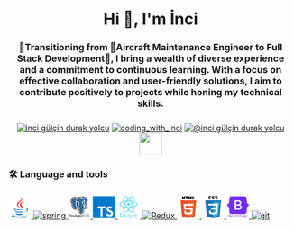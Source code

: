 ###
<h1 align="center">Hi 👋, I'm İnci</h1>
<h3 align="center">🚀Transitioning from 🛫Aircraft Maintenance Engineer to Full Stack Development🛬, I bring a wealth of diverse experience and a commitment to continuous learning. With a focus on effective collaboration and user-friendly solutions, I aim to contribute positively to projects while honing my technical skills.</h3>

###

<div align="center">  
<a href="https://linkedin.com/in/i̇nci gülçin durak yolcu" target="blank"><img align="center" src="https://raw.githubusercontent.com/rahuldkjain/github-profile-readme-generator/master/src/images/icons/Social/linked-in-alt.svg" alt="i̇nci gülçin durak yolcu" height="40" width="40" /></a>
<a href="https://instagram.com/coding_with_inci" target="blank"><img align="center" src="https://raw.githubusercontent.com/rahuldkjain/github-profile-readme-generator/master/src/images/icons/Social/instagram.svg" alt="coding_with_inci" height="40" width="40" /></a>
<a href="https://medium.com/@i̇nci gülçin durak yolcu" target="blank"><img align="center" src="https://raw.githubusercontent.com/rahuldkjain/github-profile-readme-generator/master/src/images/icons/Social/medium.svg" alt="@i̇nci gülçin durak yolcu" height="40" width="40" /></a>
<a href="https://gist.github.com/InciGulcinDY" target="blank"><img align="center" src="https://github.com/InciGulcinDY/InciGulcinDY/assets/113159986/bb974f5c-b58e-426b-8c86-970f04a638d5" height="40" width="40" /></a>
</div>

###

<h3 align="left">🛠 Language and tools</h3>

###

<div align="left">
  <p align="left"> 
    <a href="https://www.java.com" target="_blank" rel="noreferrer"> <img src="https://raw.githubusercontent.com/devicons/devicon/master/icons/java/java-original.svg" alt="java" width="40" height="40"/> </a> 
    <a href="https://spring.io/" target="_blank" rel="noreferrer"> <img src="https://www.vectorlogo.zone/logos/springio/springio-icon.svg" alt="spring" width="40" height="40"/> </a>
    <a href="https://www.postgresql.org" target="_blank" rel="noreferrer"> <img src="https://raw.githubusercontent.com/devicons/devicon/master/icons/postgresql/postgresql-original-wordmark.svg" alt="postgresql" width="40" height="40"/> </a>
    <a href="https://www.typescriptlang.org/" target="_blank" rel="noreferrer"> <img src="https://raw.githubusercontent.com/devicons/devicon/master/icons/typescript/typescript-original.svg" alt="typescript" width="40" height="40"/> </a>
    <a href="https://reactjs.org/" target="_blank" rel="noreferrer"> <img src="https://raw.githubusercontent.com/devicons/devicon/master/icons/react/react-original-wordmark.svg" alt="react" width="40" height="40"/> </a>
    <a href="https://redux.js.org/" target="_blank" rel="noreferrer"> <img src="https://github.com/InciGulcinDY/InciGulcinDY/assets/113159986/7872aa44-d592-4d1f-9920-7a8c2d3f5306" alt="Redux" width="auto" height="40"/> </a> 
    <a href="https://www.w3.org/html/" target="_blank" rel="noreferrer"> <img src="https://raw.githubusercontent.com/devicons/devicon/master/icons/html5/html5-original-wordmark.svg" alt="html5" width="40" height="40"/> </a>
    <a href="https://www.w3schools.com/css/" target="_blank" rel="noreferrer"> <img src="https://raw.githubusercontent.com/devicons/devicon/master/icons/css3/css3-original-wordmark.svg" alt="css3" width="40" height="40"/> </a> 
    <a href="https://getbootstrap.com" target="_blank" rel="noreferrer"> <img src="https://raw.githubusercontent.com/devicons/devicon/master/icons/bootstrap/bootstrap-plain-wordmark.svg" alt="bootstrap" width="40" height="40"/> </a>   
    <a href="https://git-scm.com/" target="_blank" rel="noreferrer"> <img src="https://www.vectorlogo.zone/logos/git-scm/git-scm-icon.svg" alt="git" width="40" height="40"/> </a>        
  </p>
</div>

###


